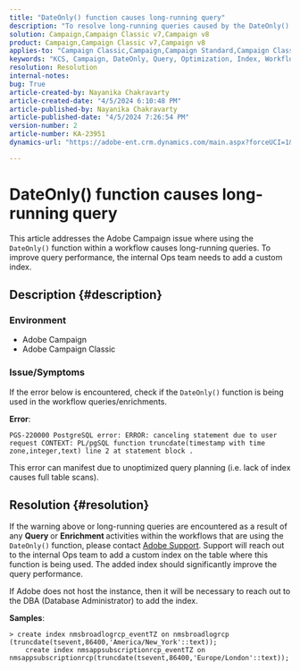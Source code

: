 ```yaml
---
title: "DateOnly() function causes long-running query"
description: "To resolve long-running queries caused by the DateOnly() function, reach out to Support. Internal Ops team needs to add a custom index."
solution: Campaign,Campaign Classic v7,Campaign v8
product: Campaign,Campaign Classic v7,Campaign v8
applies-to: "Campaign Classic,Campaign,Campaign Standard,Campaign Classic v7,Campaign v8"
keywords: "KCS, Campaign, DateOnly, Query, Optimization, Index, Workflow"
resolution: Resolution
internal-notes: 
bug: True
article-created-by: Nayanika Chakravarty
article-created-date: "4/5/2024 6:10:48 PM"
article-published-by: Nayanika Chakravarty
article-published-date: "4/5/2024 7:26:54 PM"
version-number: 2
article-number: KA-23951
dynamics-url: "https://adobe-ent.crm.dynamics.com/main.aspx?forceUCI=1&pagetype=entityrecord&etn=knowledgearticle&id=cd1ce2ce-77f3-ee11-904c-6045bd006704"

---
```

# DateOnly() function causes long-running query


This article addresses the Adobe Campaign issue where using the `DateOnly()` function within a workflow causes long-running queries. To improve query performance, the internal Ops team needs to add a custom index.

## Description {#description}


### Environment

- Adobe Campaign
- Adobe Campaign Classic


### Issue/Symptoms

If the error below is encountered, check if the `DateOnly()` function is being used in the workflow queries/enrichments.

<b>Error</b>:


```
PGS-220000 PostgreSQL error: ERROR: canceling statement due to user request CONTEXT: PL/pgSQL function truncdate(timestamp with time zone,integer,text) line 2 at statement block .
```


This error can manifest due to unoptimized query planning (i.e. lack of index causes full table scans).


## Resolution {#resolution}


If the warning above or long-running queries are encountered as a result of any <b>Query </b>or <b>Enrichment </b>activities within the workflows that are using the `DateOnly()` function, please contact [Adobe Support](https://experienceleague.adobe.com/en/docs/campaign-classic/using/getting-started/support#support). Support will reach out to the internal Ops team to add a custom index on the table where this function is being used. The added index should significantly improve the query performance.

If Adobe does not host the instance, then it will be necessary to reach out to the DBA (Database Administrator) to add the index.

<b>Samples</b>:


```
> create index nmsbroadlogrcp_eventTZ on nmsbroadlogrcp (truncdate(tsevent,86400,'America/New_York'::text));
    create index nmsappsubscriptionrcp_eventTZ on nmsappsubscriptionrcp(truncdate(tsevent,86400,'Europe/London'::text));
```

